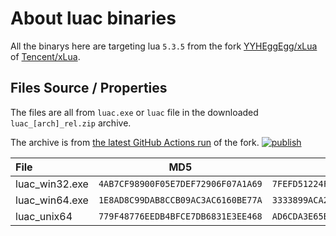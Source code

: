 # About luac binaries

All the binarys here are targeting lua `5.3.5` from the fork [YYHEggEgg/xLua](https://github.com/YYHEggEgg/xLua) of [Tencent/xLua](https://github.com/Tencent/xLua).

## Files Source / Properties

The files are all from `luac.exe` or `luac` file in the downloaded `luac_[arch]_rel.zip` archive.

The archive is from [the latest GitHub Actions run](https://github.com/YYHEggEgg/xLua/actions/runs/6074286949) of the fork. [![publish](https://github.com/YYHEggEgg/xLua/actions/workflows/publish.yml/badge.svg)](https://github.com/YYHEggEgg/xLua/actions/workflows/publish.yml)

| File | MD5 | SHA1 | CRC32 |
| :------- | :-------: | :-------: | :-------: |
| luac_win32.exe | `4AB7CF98900F05E7DEF72906F07A1A69` | `7FEFD51224FB0D9286D75C8EBF76BDB6D582D6F9` | `4E57A653` |
| luac_win64.exe | `1E8AD8C99DAB8CCB09AC3AC6160BE77A` | `3333899ACA25DC1462D53D3D0EE35D1C998C0D2D` | `270E2ADD` |
| luac_unix64 | `779F48776EEDB4BFCE7DB6831E3EE468` | `AD6CDA3E65BB66AF1E56B6171F4DB1480A07A4ED` | `C407D57D` |
